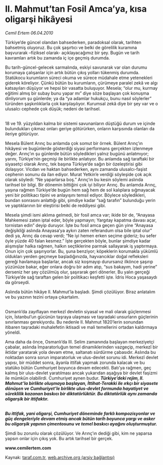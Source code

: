 # II. Mahmut’tan Fosil Amca’ya, kısa oligarşi hikâyesi

*Cemil Ertem 06.04.2010*

<div class="yazi"><p>Türkiye’de güncel olandan bahsederken, paradoksal olarak, tarihten bahsetmiş oluyoruz. Bu çok şaşırtıcı ve belki de görelilik kuramına başvurarak –fiziksel olarak- açıklayacağımız bir şey. Bugün ve tarih kavramları artık bu zamanda iç içe geçmiş durumda.</p>
<p>Bu tarih-güncel-gelecek sarmalında, eskiyi savunarak var olan durumu korumaya çalışanlar için artık bütün çıkış yolları tükenmiş durumda. Statükocu kurumların süreci okuma ve sürece müdahale etme yetenekleri giderek köreliyor. Çünkü bütün bu kurumların, çürümeye paralel zekâ ve algı katsayıları düşüyor ve hepsi bir vasatta buluşuyor. Mesela; “olur mu, kurmay eğitimi almış bir subay bunu yapar mı” diye söze başlayan çok konuşma dinliyorum şu günlerde; ya da “ya adamlar hukukçu, bunu nasıl söylerler” türünden şaşkınlıklarla çok karşılaşılıyor. Kurumsal zekâ diye bir şey var ve o ulusalcı cephede çok düşük; nedeni de tarihsel. </p>
<p> <br/>18 ve 19. yüzyıldan kalma bir sistemi savunanların düştüğü durum ve içinde bulundukları çıkmaz onları geriye götürürken, onların karşısında olanları da ileriye götürüyor. </p>
<p>Mesela Bülent Arınç bu anlamda çok somut bir örnek. Bülent Arınç’ın hikâyesi ve bugünlerde gösterdiği siyasi performans gerçekten izlenmeye değer. Arınç’ın şu günlerde bütün söyledikleri yalnız bugünü anlatmıyor; yarını, Türkiye’nin geçmişi ile birlikte anlatıyor. Bu anlamda sağ taraftaki bir siyasetçi olarak Arınç, tek başına Türkiye’de sağın bir özeleştirisi gibi dolaşıyor. Vicdan ve haktan bahsederken, aynı zamanda ulusalcı-faşist cephenin sonunu da ilan ediyor. Murat Yetkin’e verdiği söyleşide çok açık olarak söyledi: “Ne yaparlarsa boş.” Arınç’ın bu kesin söylemi aslında tarihsel bir bilgi. Bir dönemin bittiğini çok iyi biliyor Arınç. Bu anlamda Arınç, yaşına rağmen Türkiye’de bugün hem sağ hem de sol kalıplara sığmayacak yeni bir politikacı tipini ve anlayışını temsil ediyor. Böylece söyledikleri, bundan sonrasını anlattığı gibi, şimdiye kadar “sağ tarafın” bulunduğu yerin ve yaptıklarının bir eleştirisi belki de reddiyesi gibi. </p>
<p>Mesela şimdi ismi aklıma gelmedi, bir fosil amca var; ikide bir de, “Anayasa Mahkemesi zaten iptal eder, böyle yapmayın; Yargıtay kapatma davası açar, tornistan edin” deyip duruyor. İşte bu fosil amca geçen gün yine “Anayasa değişikliği aslında Anayasa’ya aykırı zaten referandum olsa bile iptal olur” dedi ya, Arınç da cevap verdi; “Ne iyi hemen erken seçime gideriz; bu sefer öyle yüzde 40 falan kesmez.” İşte gerçekten böyle, bunlar şimdiye kadar alışmışlar halka rağmen, halkın seçtiklerine parmak sallayarak iş yaptırmaya. Onun için çok şaşırıyorlar. Bu, şuna benziyor; köpeklerin korumakla yükümlü oldukları yerden geçmeye başladığınızda, hayvancıklar doğal refleksleri gereği havlamaya başlarlar, ancak siz koşmayıp durursanız ilkönce şaşırıp yüzünüze bakar, eğer onlara doğru bir adım atıp, “sus bakayım, hadi yerine” derseniz her şey çözülmüş olur, şaşırarak geri dönerler. Bu yalın gerçeği Türkiye’de sağ taraftan gelen bir politikacı keşfetti işte. İdris Hoca yaşasaydı da görseydi. </p>
<p>Aslında bütün hikâye II. Mahmut’la başladı. Şimdi çözülüyor. Biraz anlatalım ve bu yazının tezini ortaya çıkartalım. </p>
<p> <br/>Osmanlı’da zayıflayan merkezî devletin siyasal ve mali olarak güçlenmesi için, İstanbul’un gücünün taşraya ulaşması ve taşradaki unsurların güçlerinin sınırlanması gerekiyordu. Bu nedenle II. Mahmut 1820’lerin sonundan itibaren taşradaki muhalefetin iktisadi ve mali temellerini ortadan kaldırmaya yöneldi. </p>
<p>Ama daha da önce, Osmanlı’da III. Selim zamanında başlayan merkeziyetçi çabalar, aslında İmparatorluğun temel dinamiklerinden vazgeçip, merkezî bir iktidar yaratarak yola devam etme, saltanatı sürdürme çabasıdır. Aslında bu noktadan sonra sorun imparatorluk ve ulus-devlet sorunu idi. Merkezî devlet yapısı, bir müddet sonra, âyanla ittifak yapmak zorunda kalacak ve bu statüko bütün Cumhuriyet boyunca devam edecekti. Batı’ya rağmen, geç kalmış bir ulus-devlet yaratılması ancak yukarıdan aşağıya bir devlet faşizmi ile mümkün olabilirdi. Cumhuriyet aynen budur. <b><i>Türkiye’deki rejim, II. Mahmut’la birlikte oluşmaya başlayan, İttihat-Terakki ile ırkçı bir siyasete dönüşen ve Cumhuriyet’le birlikte ulus-devlet formunda hayatiyet ve süreklilik kazanan baskıcı bir diktatörlüktür. Bu diktatörlük aynı zamanda oligarşik bir ittifaktır. </i></b></p>
<p><b><i><br/>Bu ittifak, yani oligarşi, Cumhuriyet döneminde farklı kompozisyonlar ve güç dengeleriyle devam etmiş ancak bütün tarih boyunca yargı ve asker bu oligarşik yapının çimentosunu ve temel baskıcı ayağını oluşturmuştur. </i></b></p>
<p>Şimdi bu zorunlu olarak çözülüyor. Ve Arınç’ın dediği gibi, kim ne yaparsa yapsın onlar için çıkış yok. Bu artık tarihsel bir gerçek. </p>
<p><b>www.cemilertem.com</b></p></div>

Kaynak: [taraf.com.tr](http://www.taraf.com.tr:80/makale/10777.htm), [web.archive.org (arşiv bağlantısı)](http://web.archive.org/web/20100409131520/http://www.taraf.com.tr:80/makale/10777.htm)
